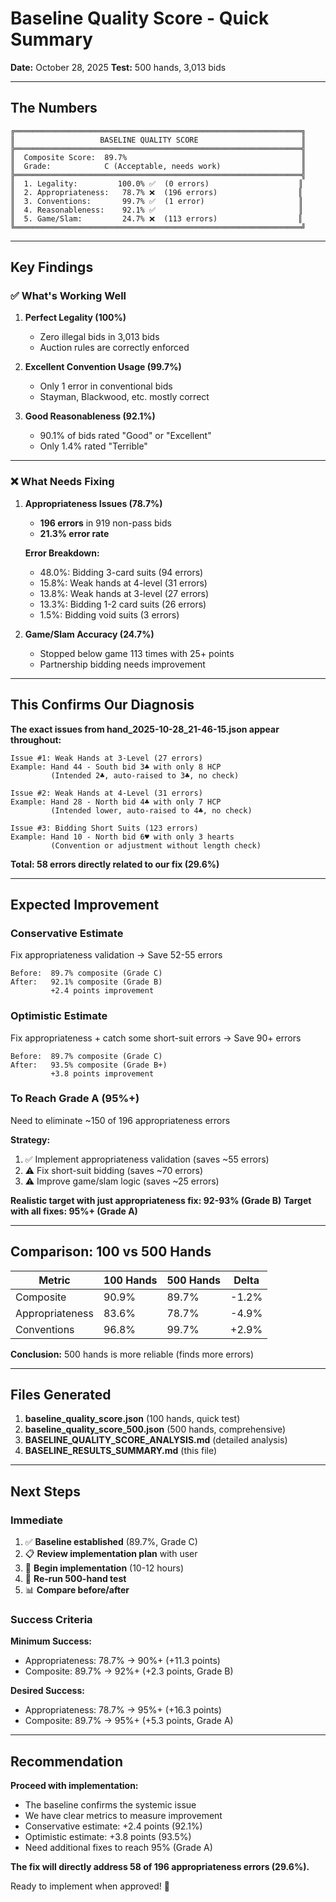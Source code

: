 # Baseline Quality Score - Quick Summary

**Date:** October 28, 2025
**Test:** 500 hands, 3,013 bids

---

## The Numbers

```
╔════════════════════════════════════════════════════════════════╗
║                   BASELINE QUALITY SCORE                       ║
╠════════════════════════════════════════════════════════════════╣
║  Composite Score:  89.7%                                       ║
║  Grade:            C (Acceptable, needs work)                  ║
╠════════════════════════════════════════════════════════════════╣
║  1. Legality:         100.0% ✅  (0 errors)                    ║
║  2. Appropriateness:   78.7% ❌  (196 errors)                  ║
║  3. Conventions:       99.7% ✅  (1 error)                     ║
║  4. Reasonableness:    92.1% ✅                                ║
║  5. Game/Slam:         24.7% ❌  (113 errors)                  ║
╚════════════════════════════════════════════════════════════════╝
```

---

## Key Findings

### ✅ What's Working Well

1. **Perfect Legality (100%)**
   - Zero illegal bids in 3,013 bids
   - Auction rules are correctly enforced

2. **Excellent Convention Usage (99.7%)**
   - Only 1 error in conventional bids
   - Stayman, Blackwood, etc. mostly correct

3. **Good Reasonableness (92.1%)**
   - 90.1% of bids rated "Good" or "Excellent"
   - Only 1.4% rated "Terrible"

---

### ❌ What Needs Fixing

1. **Appropriateness Issues (78.7%)**
   - **196 errors** in 919 non-pass bids
   - **21.3% error rate**

   **Error Breakdown:**
   - 48.0%: Bidding 3-card suits (94 errors)
   - 15.8%: Weak hands at 4-level (31 errors)
   - 13.8%: Weak hands at 3-level (27 errors)
   - 13.3%: Bidding 1-2 card suits (26 errors)
   - 1.5%: Bidding void suits (3 errors)

2. **Game/Slam Accuracy (24.7%)**
   - Stopped below game 113 times with 25+ points
   - Partnership bidding needs improvement

---

## This Confirms Our Diagnosis

**The exact issues from hand_2025-10-28_21-46-15.json appear throughout:**

```
Issue #1: Weak Hands at 3-Level (27 errors)
Example: Hand 44 - South bid 3♣ with only 8 HCP
         (Intended 2♣, auto-raised to 3♣, no check)

Issue #2: Weak Hands at 4-Level (31 errors)
Example: Hand 28 - North bid 4♣ with only 7 HCP
         (Intended lower, auto-raised to 4♣, no check)

Issue #3: Bidding Short Suits (123 errors)
Example: Hand 10 - North bid 6♥ with only 3 hearts
         (Convention or adjustment without length check)
```

**Total: 58 errors directly related to our fix (29.6%)**

---

## Expected Improvement

### Conservative Estimate

Fix appropriateness validation → Save 52-55 errors

```
Before:  89.7% composite (Grade C)
After:   92.1% composite (Grade B)
         +2.4 points improvement
```

### Optimistic Estimate

Fix appropriateness + catch some short-suit errors → Save 90+ errors

```
Before:  89.7% composite (Grade C)
After:   93.5% composite (Grade B+)
         +3.8 points improvement
```

### To Reach Grade A (95%+)

Need to eliminate ~150 of 196 appropriateness errors

**Strategy:**
1. ✅ Implement appropriateness validation (saves ~55 errors)
2. ⚠️ Fix short-suit bidding (saves ~70 errors)
3. ⚠️ Improve game/slam logic (saves ~25 errors)

**Realistic target with just appropriateness fix: 92-93% (Grade B)**
**Target with all fixes: 95%+ (Grade A)**

---

## Comparison: 100 vs 500 Hands

| Metric | 100 Hands | 500 Hands | Delta |
|--------|-----------|-----------|-------|
| Composite | 90.9% | 89.7% | -1.2% |
| Appropriateness | 83.6% | 78.7% | -4.9% |
| Conventions | 96.8% | 99.7% | +2.9% |

**Conclusion:** 500 hands is more reliable (finds more errors)

---

## Files Generated

1. **baseline_quality_score.json** (100 hands, quick test)
2. **baseline_quality_score_500.json** (500 hands, comprehensive)
3. **BASELINE_QUALITY_SCORE_ANALYSIS.md** (detailed analysis)
4. **BASELINE_RESULTS_SUMMARY.md** (this file)

---

## Next Steps

### Immediate

1. ✅ **Baseline established** (89.7%, Grade C)
2. 📋 **Review implementation plan** with user
3. 🔧 **Begin implementation** (10-12 hours)
4. 🧪 **Re-run 500-hand test**
5. 📊 **Compare before/after**

### Success Criteria

**Minimum Success:**
- Appropriateness: 78.7% → 90%+ (+11.3 points)
- Composite: 89.7% → 92%+ (+2.3 points, Grade B)

**Desired Success:**
- Appropriateness: 78.7% → 95%+ (+16.3 points)
- Composite: 89.7% → 95%+ (+5.3 points, Grade A)

---

## Recommendation

**Proceed with implementation:**
- The baseline confirms the systemic issue
- We have clear metrics to measure improvement
- Conservative estimate: +2.4 points (92.1%)
- Optimistic estimate: +3.8 points (93.5%)
- Need additional fixes to reach 95% (Grade A)

**The fix will directly address 58 of 196 appropriateness errors (29.6%).**

Ready to implement when approved! 🚀
